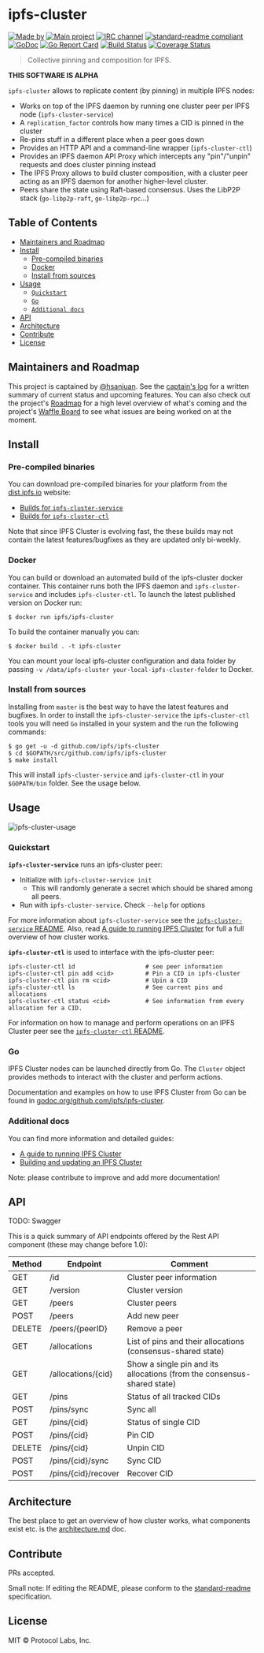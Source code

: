 # ipfs-cluster


[![Made by](https://img.shields.io/badge/made%20by-Protocol%20Labs-blue.svg?style=flat-square)](https://protocol.ai)
[![Main project](https://img.shields.io/badge/project-ipfs-blue.svg?style=flat-square)](http://github.com/ipfs/ipfs)
[![IRC channel](https://img.shields.io/badge/freenode-%23ipfs--cluster-blue.svg?style=flat-square)](http://webchat.freenode.net/?channels=%23ipfs-cluster)
[![standard-readme compliant](https://img.shields.io/badge/standard--readme-OK-green.svg?style=flat-square)](https://github.com/RichardLitt/standard-readme)
[![GoDoc](https://godoc.org/github.com/ipfs/ipfs-cluster?status.svg)](https://godoc.org/github.com/ipfs/ipfs-cluster)
[![Go Report Card](https://goreportcard.com/badge/github.com/ipfs/ipfs-cluster)](https://goreportcard.com/report/github.com/ipfs/ipfs-cluster)
[![Build Status](https://travis-ci.org/ipfs/ipfs-cluster.svg?branch=master)](https://travis-ci.org/ipfs/ipfs-cluster)
[![Coverage Status](https://coveralls.io/repos/github/ipfs/ipfs-cluster/badge.svg?branch=master)](https://coveralls.io/github/ipfs/ipfs-cluster?branch=master)


> Collective pinning and composition for IPFS.

**THIS SOFTWARE IS ALPHA**

`ipfs-cluster` allows to replicate content (by pinning) in multiple IPFS nodes:

* Works on top of the IPFS daemon by running one cluster peer per IPFS node (`ipfs-cluster-service`)
* A `replication_factor` controls how many times a CID is pinned in the cluster
* Re-pins stuff in a different place when a peer goes down
* Provides an HTTP API and a command-line wrapper (`ipfs-cluster-ctl`)
* Provides an IPFS daemon API Proxy which intercepts any "pin"/"unpin" requests and does cluster pinning instead
* The IPFS Proxy allows to build cluster composition, with a cluster peer acting as an IPFS daemon for another higher-level cluster.
* Peers share the state using Raft-based consensus. Uses the LibP2P stack (`go-libp2p-raft`, `go-libp2p-rpc`...)


## Table of Contents

- [Maintainers and Roadmap](#maintainers-and-roadmap)
- [Install](#install)
  - [Pre-compiled binaries](#pre-compiled-binaries)
  - [Docker](#docker)
  - [Install from sources](#install-from-sources)
- [Usage](#usage)
  - [`Quickstart`](#quickstart)
  - [`Go`](#go)
  - [`Additional docs`](#additional-docs)
- [API](#api)
- [Architecture](#api)
- [Contribute](#contribute)
- [License](#license)


## Maintainers and Roadmap

This project is captained by [@hsanjuan](https://github.com/hsanjuan). See the [captain's log](CAPTAIN.LOG.md) for a written summary of current status and upcoming features. You can also check out the project's [Roadmap](ROADMAP.md) for a high level overview of what's coming and the project's [Waffle Board](https://waffle.io/ipfs/ipfs-cluster) to see what issues are being worked on at the moment.

## Install

### Pre-compiled binaries

You can download pre-compiled binaries for your platform from the [dist.ipfs.io](https://dist.ipfs.io) website:

* [Builds for `ipfs-cluster-service`](https://dist.ipfs.io/#ipfs-cluster-service)
* [Builds for `ipfs-cluster-ctl`](https://dist.ipfs.io/#ipfs-cluster-ctl)

Note that since IPFS Cluster is evolving fast, the these builds may not contain the latest features/bugfixes as they are updated only bi-weekly.

### Docker

You can build or download an automated build of the ipfs-cluster docker container. This container runs both the IPFS daemon and `ipfs-cluster-service` and includes `ipfs-cluster-ctl`. To launch the latest published version on Docker run:

`$ docker run ipfs/ipfs-cluster`

To build the container manually you can:

`$ docker build . -t ipfs-cluster`

You can mount your local ipfs-cluster configuration and data folder by passing `-v /data/ipfs-cluster your-local-ipfs-cluster-folder` to Docker.

### Install from sources

Installing from `master` is the best way to have the latest features and bugfixes. In order to install the `ipfs-cluster-service` the `ipfs-cluster-ctl` tools you will need `Go` installed in your system and the run the following commands:

```
$ go get -u -d github.com/ipfs/ipfs-cluster
$ cd $GOPATH/src/github.com/ipfs/ipfs-cluster
$ make install
```

This will install `ipfs-cluster-service` and `ipfs-cluster-ctl` in your `$GOPATH/bin` folder. See the usage below.

## Usage

![ipfs-cluster-usage](https://ipfs.io/ipfs/QmVMKD39fYJG9QGyyFkGN3QuZRg3EfuuxqkG1scCo9ZUHp/cluster-mgmt.gif)

### Quickstart

**`ipfs-cluster-service`** runs an ipfs-cluster peer:

- Initialize with `ipfs-cluster-service init`
    - This will randomly generate a secret which should be shared among all peers.
- Run with `ipfs-cluster-service`. Check `--help` for options

For more information about `ipfs-cluster-service` see the [`ipfs-cluster-service` README](ipfs-cluster-service/dist/README.md). Also, read [A guide to running IPFS Cluster](docs/ipfs-cluster-guide.md) for full a full overview of how cluster works.

**`ipfs-cluster-ctl`** is used to interface with the ipfs-cluster peer:

```
ipfs-cluster-ctl id                    # see peer information
ipfs-cluster-ctl pin add <cid>         # Pin a CID in ipfs-cluster
ipfs-cluster-ctl pin rm <cid>          # Upin a CID
ipfs-cluster-ctl ls                    # See current pins and allocations
ipfs-cluster-ctl status <cid>          # See information from every allocation for a CID.
```

For information on how to manage and perform operations on an IPFS Cluster peer see the [`ipfs-cluster-ctl` README](ipfs-cluster-ctl/dist/README.md).

### Go

IPFS Cluster nodes can be launched directly from Go. The `Cluster` object provides methods to interact with the cluster and perform actions.

Documentation and examples on how to use IPFS Cluster from Go can be found in [godoc.org/github.com/ipfs/ipfs-cluster](https://godoc.org/github.com/ipfs/ipfs-cluster).

### Additional docs

You can find more information and detailed guides:

* [A guide to running IPFS Cluster](docs/ipfs-cluster-guide.md)
* [Building and updating an IPFS Cluster](docs/HOWTO_build_and_update_a_cluster.md)

Note: please contribute to improve and add more documentation!

## API

TODO: Swagger

This is a quick summary of API endpoints offered by the Rest API component (these may change before 1.0):

|Method|Endpoint            |Comment|
|------|--------------------|-------|
|GET   |/id                 |Cluster peer information|
|GET   |/version            |Cluster version|
|GET   |/peers              |Cluster peers|
|POST  |/peers              |Add new peer|
|DELETE|/peers/{peerID}     |Remove a peer|
|GET   |/allocations        |List of pins and their allocations (consensus-shared state)|
|GET   |/allocations/{cid}  |Show a single pin and its allocations (from the consensus-shared state)|
|GET   |/pins               |Status of all tracked CIDs|
|POST  |/pins/sync          |Sync all|
|GET   |/pins/{cid}         |Status of single CID|
|POST  |/pins/{cid}         |Pin CID|
|DELETE|/pins/{cid}         |Unpin CID|
|POST  |/pins/{cid}/sync    |Sync CID|
|POST  |/pins/{cid}/recover |Recover CID|


## Architecture

The best place to get an overview of how cluster works, what components exist etc. is the [architecture.md](architecture.md) doc.

## Contribute

PRs accepted.

Small note: If editing the README, please conform to the [standard-readme](https://github.com/RichardLitt/standard-readme) specification.

## License

MIT © Protocol Labs, Inc.
